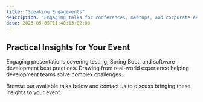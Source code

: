 ```yaml
---
title: "Speaking Engagements"
description: "Engaging talks for conferences, meetups, and corporate events covering testing, Spring Boot, and software development best practices"
date: 2023-05-05T11:40:13+02:00
---
```


## Practical Insights for Your Event

Engaging presentations covering testing, Spring Boot, and software development best practices. Drawing from real-world experience helping development teams solve complex challenges.

Browse our available talks below and contact us to discuss bringing these insights to your event.
